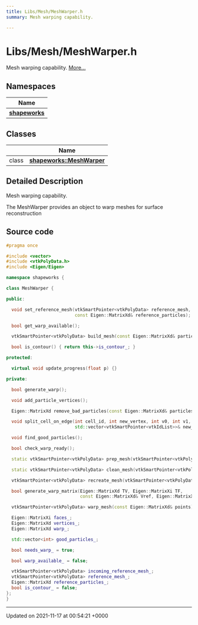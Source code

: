 ```yaml
---
title: Libs/Mesh/MeshWarper.h
summary: Mesh warping capability. 

---
```


# Libs/Mesh/MeshWarper.h

Mesh warping capability.  [More...](#detailed-description)

## Namespaces

| Name           |
| -------------- |
| **[shapeworks](../Namespaces/namespaceshapeworks.md)**  |

## Classes

|                | Name           |
| -------------- | -------------- |
| class | **[shapeworks::MeshWarper](../Classes/classshapeworks_1_1MeshWarper.md)**  |

## Detailed Description

Mesh warping capability. 

The MeshWarper provides an object to warp meshes for surface reconstruction 




## Source code

```cpp
#pragma once

#include <vector>
#include <vtkPolyData.h>
#include <Eigen/Eigen>

namespace shapeworks {

class MeshWarper {

public:

  void set_reference_mesh(vtkSmartPointer<vtkPolyData> reference_mesh,
                          const Eigen::MatrixXd& reference_particles);

  bool get_warp_available();

  vtkSmartPointer<vtkPolyData> build_mesh(const Eigen::MatrixXd& particles);

  bool is_contour() { return this->is_contour_; }

protected:

  virtual void update_progress(float p) {}

private:

  bool generate_warp();

  void add_particle_vertices();

  Eigen::MatrixXd remove_bad_particles(const Eigen::MatrixXd& particles);

  void split_cell_on_edge(int cell_id, int new_vertex, int v0, int v1,
                          std::vector<vtkSmartPointer<vtkIdList>>& new_triangles);

  void find_good_particles();

  bool check_warp_ready();

  static vtkSmartPointer<vtkPolyData> prep_mesh(vtkSmartPointer<vtkPolyData> mesh);

  static vtkSmartPointer<vtkPolyData> clean_mesh(vtkSmartPointer<vtkPolyData> mesh);

  vtkSmartPointer<vtkPolyData> recreate_mesh(vtkSmartPointer<vtkPolyData> mesh);

  bool generate_warp_matrix(Eigen::MatrixXd TV, Eigen::MatrixXi TF,
                            const Eigen::MatrixXd& Vref, Eigen::MatrixXd& W);

  vtkSmartPointer<vtkPolyData> warp_mesh(const Eigen::MatrixXd& points);

  Eigen::MatrixXi faces_;
  Eigen::MatrixXd vertices_;
  Eigen::MatrixXd warp_;

  std::vector<int> good_particles_;

  bool needs_warp_ = true;

  bool warp_available_ = false;

  vtkSmartPointer<vtkPolyData> incoming_reference_mesh_;
  vtkSmartPointer<vtkPolyData> reference_mesh_;
  Eigen::MatrixXd reference_particles_;
  bool is_contour_ = false;
};
}
```


-------------------------------

Updated on 2021-11-17 at 00:54:21 +0000
